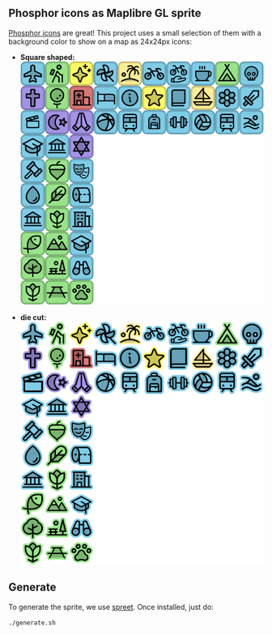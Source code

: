 ## Phosphor icons as Maplibre GL sprite
[Phosphor icons](https://phosphoricons.com/) are great! This project uses a small selection of them with a background color to show on a map as 24x24px icons:

- **Square shaped:**
![](sprite/phosphor-square@2x.png)  

- **die cut:**
![](sprite/phosphor-diecut@2x.png)  

## Generate
To generate the sprite, we use [spreet](https://github.com/flother/spreet). Once installed, just do:

```bash
./generate.sh
```
